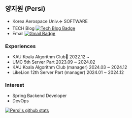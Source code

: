 ## 양지원 (Persi)
- Korea Aerospace Univ.✈️ SOFTWARE
- TECH Blog [![Tech Blog Badge](http://img.shields.io/badge/-Tech%20blog-black?style=flat-square&logo=github&link=https://persi0815.tistory.com)](https://persi0815.tistory.com)
- Email [![Gmail Badge](https://img.shields.io/badge/Gmail-d14836?style=flat-square&logo=Gmail&logoColor=white&link=mailto:jina8151010@gmail.com)](mailto:jina8151010@gmail.com)

### Experiences
- KAU Koala Algorithm Club🐨 2022.12 ~
- UMC 5th Server Part 2023.09 ~ 2024.02
- KAU Koala Algorithm Club (manager) 2024.03 ~ 2024.12
- LikeLion 12th Server Part (manager) 2024.01 ~ 2024.12

### Interest
- Spring Backend Developer
- DevOps

[![Persi's github stats](https://github-readme-stats.vercel.app/api?username=persi0815)](https://github.com/persi0815/github-readme-stats)

<!--
**persi0815/persi0815** is a ✨ _special_ ✨ repository because its `README.md` (this file) appears on your GitHub profile.

Here are some ideas to get you started:

- 🔭 I’m currently working on ...
- 🌱 I’m currently learning ...
- 👯 I’m looking to collaborate on ...
- 🤔 I’m looking for help with ...
- 💬 Ask me about ...
- 📫 How to reach me: ...
- 😄 Pronouns: ...
- ⚡ Fun fact: ...
-->
